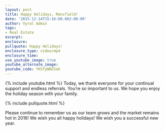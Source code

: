```yaml
---
layout: post
title: Happy Holidays, Mansfield!
date: '2015-12-14T15:16:00.002-08:00'
author: Vyral Admin
tags:
- Real Estate
excerpt:
enclosure:
pullquote: Happy Holidays!
enclosure_type: video/mp4
enclosure_time:
use_youtube_image: true
youtube_alternate_image:
youtube_code: YKSfyWNZSek
---
```

{% include youtube.html %}
Today, we thank everyone for your continual support and endless referrals. You’re so important to us. We hope you enjoy the holiday season with your family.

{% include pullquote.html %}

Please continue to remember us as our team grows and the market remains hot in 2016! We wish you all happy holidays! We wish you a successful new year.

